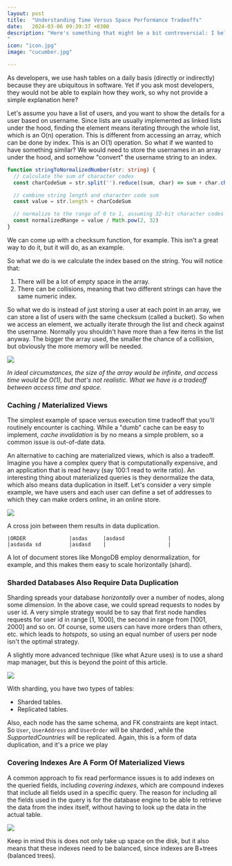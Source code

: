 ```yaml
---
layout: post
title:  "Understanding Time Versus Space Performance Tradeoffs"
date:   2024-03-06 09:39:37 +0300
description: "Here's something that might be a bit controversial: I believe that for most software projects, the performance of the language (C#, Golang) doesn't matter that much. The reason I am writing this article is that I've seen an almost cultlike obsession with various languages and tech stacks, to the point where teams are pushing for a complete rewrite of the application. I believe this is  not warranted for most projects.
"
icon: "icon.jpg"
image: "cucumber.jpg"

---
```

As developers, we use hash tables on a daily basis (directly or indirectly) because they are ubiquitous in software. Yet if you ask most developers, they would not be able to explain how they work, so why not provide a simple explanation here?

Let's assume you have a list of users, and you want to show the details for a user based on username. Since lists are usually implemented as linked lists under the hood, finding the element means iterating through the whole list, which is an O(n) operation. This is different from 
accessing an array, which can be done by index. This is an O(1) operation. So what if we wanted to have something similar? We would need to store the usernames in an array under the hood, and somehow "convert" the username string to an index.

```typescript
function stringToNormalizedNumber(str: string) {
  // calculate the sum of character codes
  const charCodeSum = str.split('').reduce((sum, char) => sum + char.charCodeAt(0), 0)

  // combine string length and character code sum
  const value = str.length + charCodeSum

  // normalize to the range of 0 to 1, assuming 32-bit character codes
  const normalizedRange = value / Math.pow(2, 32)
}
```

We can come up with a checksum function, for example. This isn't a great way to do it, but it will do, as an example.

So what we do is we calculate the index based on the string. You will notice that:

1. There will be a lot of empty space in the array.
2. There can be collisions, meaning that two different strings can have the same numeric index.

So what we do is instead of just storing a user at each point in an array, we can store a list of users with the same checksum (called a bucket). So when we access an element, we actually iterate through the list and check against the username. Normally you shouldn't have more than a few items in the list anyway. The bigger the array used, the smaller the chance of a collision, but obviously the more memory will be needed.

<img src="hash.jpg" class="img" loading="lazy" />

*In ideal circumstances, the size of the array would be infinite, and access time would be O(1), but that's not realistic. What we have is a tradeoff between access time and space.*

### Caching / Materialized Views

The simplest example of space versus execution time tradeoff that you'll routinely encounter is caching. While a "dumb" cache can be easy to implement, *cache invalidation* is by no means a simple problem, so a common issue is out-of-date data.

An alternative to caching are materialized views, which is also a tradeoff. Imagine you have a complex query that is computationally expensive, and an application that is read heavy (say 100:1 read to write ratio). An interesting thing about materialized queries is they denormalize the data, which also means data duplication in itself. Let's consider a very simple example, we have users and each user can define a set of addresses to which they can make orders online, in an online store.

<img src="schema.png" class="img" loading="lazy" />

A cross join between them results in data duplication.

```
|ORDER              |asdas     |asdasd              |   
|asdasda sd         |asdasd    |                    | 
```

A lot of document stores like MongoDB employ denormalization, for example, and this makes them easy to scale horizontally (shard).

### Sharded Databases Also Require Data Duplication

Sharding spreads your database *horizontally* over a number of nodes, along some *dimension*. In the above case, we could spread requests to nodes by user id. A very simple strategy would be to say that first node handles requests for user id in range [1, 1000], the second in range from [1001, 2000] and so on. Of course, some users can have more orders than others, etc. which leads to *hotspots*, so using an equal number of users per node isn't the optimal strategy.

A slightly more advanced technique (like what Azure uses) is to use a shard map manager, but this is beyond the point of this article.

<img src="sharding.png" class="img" loading="lazy" />

With sharding, you have two types of tables:

* Sharded tables.
* Replicated tables.

Also, each node has the same schema, and FK constraints are kept intact. So `User`, `UserAddress` and `UserOrder` will be sharded , while the *SupportedCountries* will be replicated. Again, this is a form of data duplication, and it's a price we play

### Covering Indexes Are A Form Of Materialized Views

A common approach to fix read performance issues is to add indexes on the queried fields, including *covering indexes*, which are compound indexes that include all fields used in a specific query. The reason for including all the fields used in the query is for the database engine to be able to retrieve the data from the index itself, without having to look up the data in the actual table.

<img src="btree-ex.png" class="img" loading="lazy" />

Keep in mind this is does not only take up space on the disk, but it also means that these indexes need to be balanced, since indexes are B+trees (balanced trees).